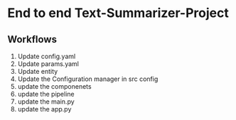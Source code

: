 # End to end Text-Summarizer-Project

## Workflows

1. Update config.yaml
2. Update params.yaml
3. Update entity
4. Update the Configuration manager in src config
5. update the componenets
6. update the pipeline
7. update the main.py
8. update the app.py